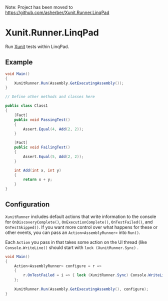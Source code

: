 Note: Project has been moved to https://github.com/asherber/Xunit.Runner.LinqPad

# Xunit.Runner.LinqPad

Run [Xunit](https://xunit.github.io/) tests within LinqPad.

## Example

```csharp
void Main()
{
	XunitRunner.Run(Assembly.GetExecutingAssembly());
}

// Define other methods and classes here

public class Class1
{
	[Fact]
	public void PassingTest()
	{
		Assert.Equal(4, Add(2, 2));
	}

	[Fact]
	public void FailingTest()
	{
		Assert.Equal(5, Add(2, 2));
	}

	int Add(int x, int y)
	{
		return x + y;
	}
}
```

## Configuration

`XunitRunner` includes default actions that write information to the console for `OnDiscoveryComplete()`, `OnExecutionComplete()`, `OnTestFailed()`, and `OnTestSkipped()`. If you want more control over what happens for these or other events, you can pass an `Action<AssemblyRunner>` into `Run()`.

Each `Action` you pass in that takes some action on the UI thread (like `Console.WriteLine()` should start with `lock (XunitRunner.Sync)` .

```csharp
void Main()
{
    Action<AssemblyRunner> configure = r =>
    {
        r.OnTestFailed = i => { lock (XunitRunner.Sync) Console.WriteLine("BIG FAIL"); };
    };
    
    XunitRunner.Run(Assembly.GetExecutingAssembly(), configure);
}
```


